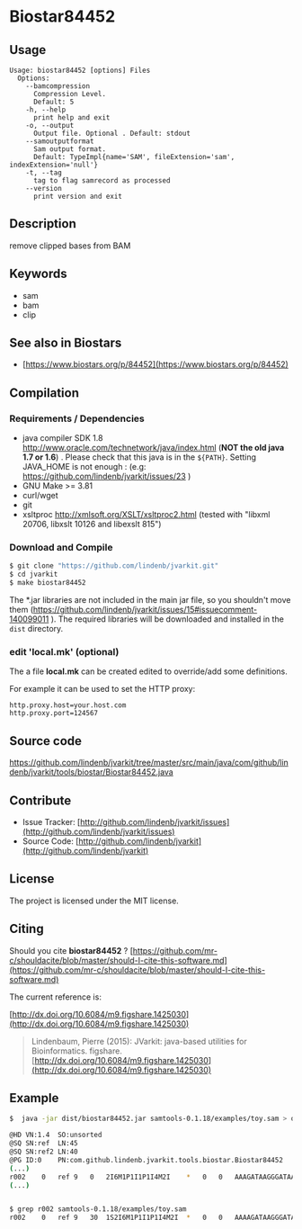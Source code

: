 # Biostar84452


## Usage

```
Usage: biostar84452 [options] Files
  Options:
    --bamcompression
      Compression Level.
      Default: 5
    -h, --help
      print help and exit
    -o, --output
      Output file. Optional . Default: stdout
    --samoutputformat
      Sam output format.
      Default: TypeImpl{name='SAM', fileExtension='sam', indexExtension='null'}
    -t, --tag
      tag to flag samrecord as processed
    --version
      print version and exit

```


## Description

remove clipped bases from BAM


## Keywords

 * sam
 * bam
 * clip



## See also in Biostars

 * [https://www.biostars.org/p/84452](https://www.biostars.org/p/84452)


## Compilation

### Requirements / Dependencies

* java compiler SDK 1.8 http://www.oracle.com/technetwork/java/index.html (**NOT the old java 1.7 or 1.6**) . Please check that this java is in the `${PATH}`. Setting JAVA_HOME is not enough : (e.g: https://github.com/lindenb/jvarkit/issues/23 )
* GNU Make >= 3.81
* curl/wget
* git
* xsltproc http://xmlsoft.org/XSLT/xsltproc2.html (tested with "libxml 20706, libxslt 10126 and libexslt 815")


### Download and Compile

```bash
$ git clone "https://github.com/lindenb/jvarkit.git"
$ cd jvarkit
$ make biostar84452
```

The *.jar libraries are not included in the main jar file, so you shouldn't move them (https://github.com/lindenb/jvarkit/issues/15#issuecomment-140099011 ).
The required libraries will be downloaded and installed in the `dist` directory.

### edit 'local.mk' (optional)

The a file **local.mk** can be created edited to override/add some definitions.

For example it can be used to set the HTTP proxy:

```
http.proxy.host=your.host.com
http.proxy.port=124567
```
## Source code 

[https://github.com/lindenb/jvarkit/tree/master/src/main/java/com/github/lindenb/jvarkit/tools/biostar/Biostar84452.java
](https://github.com/lindenb/jvarkit/tree/master/src/main/java/com/github/lindenb/jvarkit/tools/biostar/Biostar84452.java
)
## Contribute

- Issue Tracker: [http://github.com/lindenb/jvarkit/issues](http://github.com/lindenb/jvarkit/issues)
- Source Code: [http://github.com/lindenb/jvarkit](http://github.com/lindenb/jvarkit)

## License

The project is licensed under the MIT license.

## Citing

Should you cite **biostar84452** ? [https://github.com/mr-c/shouldacite/blob/master/should-I-cite-this-software.md](https://github.com/mr-c/shouldacite/blob/master/should-I-cite-this-software.md)

The current reference is:

[http://dx.doi.org/10.6084/m9.figshare.1425030](http://dx.doi.org/10.6084/m9.figshare.1425030)

> Lindenbaum, Pierre (2015): JVarkit: java-based utilities for Bioinformatics. figshare.
> [http://dx.doi.org/10.6084/m9.figshare.1425030](http://dx.doi.org/10.6084/m9.figshare.1425030)


## Example

```bash
$  java -jar dist/biostar84452.jar samtools-0.1.18/examples/toy.sam > out.sam

@HD	VN:1.4	SO:unsorted
@SQ	SN:ref	LN:45
@SQ	SN:ref2	LN:40
@PG	ID:0	PN:com.github.lindenb.jvarkit.tools.biostar.Biostar84452	VN:b5ebf67dd2926d8a6afadb4d1e36a4959508057f	CL:samtools-0.1.18/examples/toy.sam
(...)
r002	0	ref	9	0	2I6M1P1I1P1I4M2I	*	0	0	AAAGATAAGGGATAAA	*
(...)


$ grep r002 samtools-0.1.18/examples/toy.sam
r002	0	ref	9	30	1S2I6M1P1I1P1I4M2I	*	0	0	AAAAGATAAGGGATAAA	*

```

